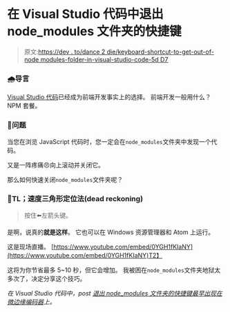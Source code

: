 # 在 Visual Studio 代码中退出 node_modules 文件夹的快捷键

> 原文:[https://dev . to/dance 2 die/keyboard-shortcut-to-get-out-of-node modules-folder-in-visual-studio-code-5d D7](https://dev.to/dance2die/keyboard-shortcut-to-get-out-of-nodemodules-folder-in-visual-studio-code-5dd7)

### 🌧导言

[Visual Studio 代码](https://code.visualstudio.com/)已经成为前端开发事实上的选择。
前端开发一般用什么？NPM 套餐。

### 🤔问题

当您在浏览 JavaScript 代码时，您一定会在`node_modules`文件夹中发现一个代码。

又是一阵疼痛😠向上滚动并关闭它。

那么如何快速关闭`node_modules`文件夹呢？

### 📜TL；速度三角形定位法(dead reckoning)

> 按住⬅️左箭头键。

是啊，说真的**就是这样**。
它也可以在 Windows 资源管理器和 Atom 上运行。

这是现场直播。
[https://www.youtube.com/embed/0YGH1fKIaNY](https://www.youtube.com/embed/0YGH1fKIaNY)T2】

这将为你节省最多 5~10 秒，但它会增加。
我被困在`node_modules`文件夹地狱太多次了，决定分享这个技巧。

*在 Visual Studio 代码中，post [退出 node_modules 文件夹的快捷键最早出现在](https://www.slightedgecoder.com/2018/05/08/node_modules-folder-hell/)[微边缘编码器](https://www.slightedgecoder.com)上。*